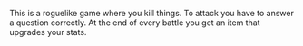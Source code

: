 This is a roguelike game where you kill things. To attack you have to answer a question correctly. At the end of every battle you get an item that upgrades your stats. 